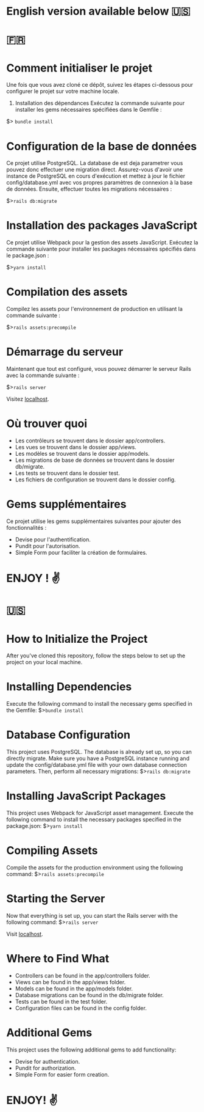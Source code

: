 # English version available below :us: 
# :fr: 
# Comment initialiser le projet
Une fois que vous avez cloné ce dépôt, suivez les étapes ci-dessous pour configurer le projet sur votre machine locale.

1. Installation des dépendances
Exécutez la commande suivante pour installer les gems nécessaires spécifiées dans le Gemfile :

$> `bundle install`
# Configuration de la base de données
Ce projet utilise PostgreSQL. 
La database de est deja parametrer vous pouvez donc effectuer une migration direct.
Assurez-vous d'avoir une instance de PostgreSQL en cours d'exécution et mettez à jour le fichier config/database.yml avec vos propres paramètres de connexion à la base de données. Ensuite, effectuer toutes les migrations nécessaires :


$>`rails db:migrate`
# Installation des packages JavaScript
Ce projet utilise Webpack pour la gestion des assets JavaScript. Exécutez la commande suivante pour installer les packages nécessaires spécifiés dans le package.json :

$>`yarn install`
# Compilation des assets
Compilez les assets pour l'environnement de production en utilisant la commande suivante :

$>`rails assets:precompile`
# Démarrage du serveur
Maintenant que tout est configuré, vous pouvez démarrer le serveur Rails avec la commande suivante :

$>`rails server`

Visitez [localhost](http://localhost:3000).
# Où trouver quoi
+ Les contrôleurs se trouvent dans le dossier app/controllers.
+ Les vues se trouvent dans le dossier app/views.
+ Les modèles se trouvent dans le dossier app/models.
+ Les migrations de base de données se trouvent dans le dossier db/migrate.
+ Les tests se trouvent dans le dossier test.
+ Les fichiers de configuration se trouvent dans le dossier config.
# Gems supplémentaires
Ce projet utilise les gems supplémentaires suivantes pour ajouter des fonctionnalités :

+ Devise pour l'authentification.
+ Pundit pour l'autorisation.
+ Simple Form pour faciliter la création de formulaires.
# ENJOY ! :v:

# :us:
# How to Initialize the Project
After you've cloned this repository, follow the steps below to set up the project on your local machine.

# Installing Dependencies
Execute the following command to install the necessary gems specified in the Gemfile:
$>`bundle install`

# Database Configuration
This project uses PostgreSQL. The database is already set up, so you can directly migrate. Make sure you have a PostgreSQL instance running and update the config/database.yml file with your own database connection parameters. Then, perform all necessary migrations:
$>`rails db:migrate`

# Installing JavaScript Packages
This project uses Webpack for JavaScript asset management. Execute the following command to install the necessary packages specified in the package.json:
$>`yarn install`

# Compiling Assets
Compile the assets for the production environment using the following command:
$>`rails assets:precompile`

# Starting the Server
Now that everything is set up, you can start the Rails server with the following command:
$>`rails server`

Visit [localhost](http://localhost:3000).
# Where to Find What
+ Controllers can be found in the app/controllers folder.
+ Views can be found in the app/views folder.
+ Models can be found in the app/models folder.
+ Database migrations can be found in the db/migrate folder.
+ Tests can be found in the test folder.
+ Configuration files can be found in the config folder.

# Additional Gems
This project uses the following additional gems to add functionality:

+ Devise for authentication.
+ Pundit for authorization.
+ Simple Form for easier form creation.
# ENJOY! :v:





